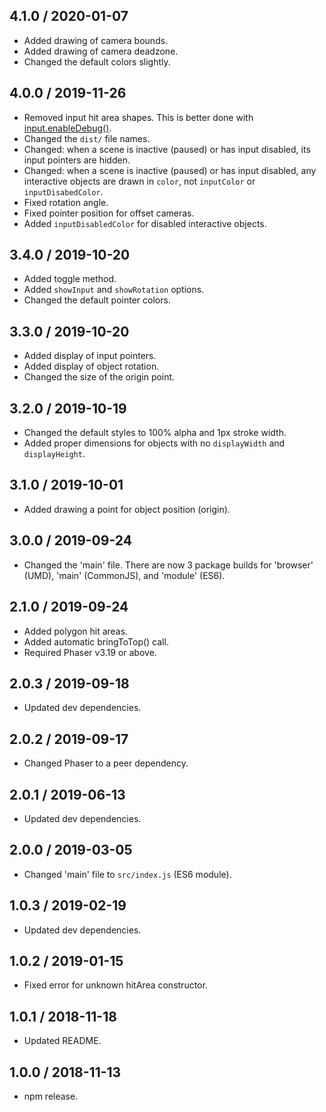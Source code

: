 4.1.0 / 2020-01-07
------------------

- Added drawing of camera bounds.
- Added drawing of camera deadzone.
- Changed the default colors slightly.

4.0.0 / 2019-11-26
------------------

- Removed input hit area shapes. This is better done with [input.enableDebug()][1].
- Changed the `dist/` file names.
- Changed: when a scene is inactive (paused) or has input disabled, its input pointers are hidden.
- Changed: when a scene is inactive (paused) or has input disabled, any interactive objects are drawn in `color`, not `inputColor` or `inputDisabedColor`.
- Fixed rotation angle.
- Fixed pointer position for offset cameras.
- Added `inputDisabledColor` for disabled interactive objects.

[1]: https://photonstorm.github.io/phaser3-docs/Phaser.Input.InputPlugin.html#enableDebug

3.4.0 / 2019-10-20
------------------

- Added toggle method.
- Added `showInput` and `showRotation` options.
- Changed the default pointer colors.

3.3.0 / 2019-10-20
------------------

- Added display of input pointers.
- Added display of object rotation.
- Changed the size of the origin point.

3.2.0 / 2019-10-19
------------------

- Changed the default styles to 100% alpha and 1px stroke width.
- Added proper dimensions for objects with no `displayWidth` and `displayHeight`.

3.1.0 / 2019-10-01
------------------

- Added drawing a point for object position (origin).

3.0.0 / 2019-09-24
------------------

- Changed the 'main' file. There are now 3 package builds for 'browser' (UMD), 'main' (CommonJS), and 'module' (ES6).

2.1.0 / 2019-09-24
------------------

- Added polygon hit areas.
- Added automatic bringToTop() call.
- Required Phaser v3.19 or above.

2.0.3 / 2019-09-18
------------------

- Updated dev dependencies.

2.0.2 / 2019-09-17
------------------

- Changed Phaser to a peer dependency.

2.0.1 / 2019-06-13
------------------

- Updated dev dependencies.

2.0.0 / 2019-03-05
------------------

- Changed 'main' file to `src/index.js` (ES6 module).

1.0.3 / 2019-02-19
------------------

- Updated dev dependencies.

1.0.2 / 2019-01-15
------------------

- Fixed error for unknown hitArea constructor.

1.0.1 / 2018-11-18
------------------

- Updated README.

1.0.0 / 2018-11-13
------------------

- npm release.
